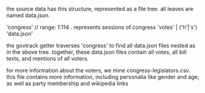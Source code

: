 the source data has this structure, represented as a file tree. 
all leaves are named data.json. 

'congress'
	<int> // range: 1:114 . represents sessions of congress
		'votes'
			<int>|<char> 
				('h'|'s')<int>
					'data.json'
					
the govtrack getter traverses 'congress' to find all data.json files nested as in the above tree.
together, these data.json files contain all votes, all bill texts, and mentions of all voters. 

for more information about the voters, we mine congress-legislators.csv. 
this file contains more information, including personalia like gender and age, as well as party membership and wikipedia links

